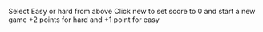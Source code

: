 Select Easy or hard from above
Click new to set score to 0 and start a new game
+2 points for hard and +1 point for easy
